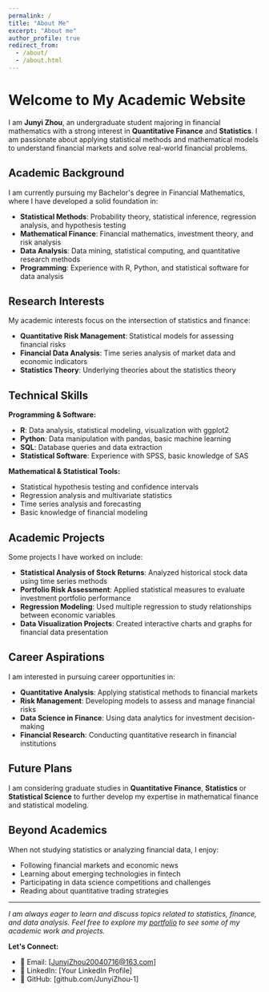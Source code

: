 ```yaml
---
permalink: /
title: "About Me"
excerpt: "About me"
author_profile: true
redirect_from: 
  - /about/
  - /about.html
---
```


# Welcome to My Academic Website

I am **Junyi Zhou**, an undergraduate student majoring in financial mathematics with a strong interest in **Quantitative Finance** and **Statistics**. I am passionate about applying statistical methods and mathematical models to understand financial markets and solve real-world financial problems.

## Academic Background

I am currently pursuing my Bachelor's degree in Financial Mathematics, where I have developed a solid foundation in:

- **Statistical Methods**: Probability theory, statistical inference, regression analysis, and hypothesis testing
- **Mathematical Finance**: Financial mathematics, investment theory, and risk analysis
- **Data Analysis**: Data mining, statistical computing, and quantitative research methods
- **Programming**: Experience with R, Python, and statistical software for data analysis

## Research Interests

My academic interests focus on the intersection of statistics and finance:

- **Quantitative Risk Management**: Statistical models for assessing financial risks
- **Financial Data Analysis**: Time series analysis of market data and economic indicators
- **Statistics Theory**: Underlying theories about the statistics theory

## Technical Skills

**Programming & Software:**
- **R**: Data analysis, statistical modeling, visualization with ggplot2
- **Python**: Data manipulation with pandas, basic machine learning
- **SQL**: Database queries and data extraction
- **Statistical Software**: Experience with SPSS, basic knowledge of SAS

**Mathematical & Statistical Tools:**
- Statistical hypothesis testing and confidence intervals
- Regression analysis and multivariate statistics
- Time series analysis and forecasting
- Basic knowledge of financial modeling

## Academic Projects

Some projects I have worked on include:

- **Statistical Analysis of Stock Returns**: Analyzed historical stock data using time series methods
- **Portfolio Risk Assessment**: Applied statistical measures to evaluate investment portfolio performance
- **Regression Modeling**: Used multiple regression to study relationships between economic variables
- **Data Visualization Projects**: Created interactive charts and graphs for financial data presentation

## Career Aspirations

I am interested in pursuing career opportunities in:
- **Quantitative Analysis**: Applying statistical methods to financial markets
- **Risk Management**: Developing models to assess and manage financial risks
- **Data Science in Finance**: Using data analytics for investment decision-making
- **Financial Research**: Conducting quantitative research in financial institutions

## Future Plans

I am considering graduate studies in **Quantitative Finance**, **Statistics** or **Statistical Science** to further develop my expertise in mathematical finance and statistical modeling.

## Beyond Academics

When not studying statistics or analyzing financial data, I enjoy:
- Following financial markets and economic news
- Learning about emerging technologies in fintech
- Participating in data science competitions and challenges
- Reading about quantitative trading strategies

---

*I am always eager to learn and discuss topics related to statistics, finance, and data analysis. Feel free to explore my [portfolio](/portfolio/) to see some of my academic work and projects.*

**Let's Connect:**
- 📧 Email: [JunyiZhou20040716@163.com]
- 💼 LinkedIn: [Your LinkedIn Profile]
- 🐙 GitHub: [github.com/JunyiZhou-1]
